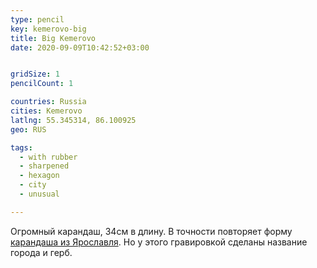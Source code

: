 ```yaml
---
type: pencil
key: kemerovo-big
title: Big Kemerovo
date: 2020-09-09T10:42:52+03:00


gridSize: 1
pencilCount: 1

countries: Russia
cities: Kemerovo
latlng: 55.345314, 86.100925
geo: RUS

tags:
  - with rubber
  - sharpened
  - hexagon
  - city
  - unusual

---
```


Огромный карандаш, 34см в длину. В точности повторяет форму [карандаша из Ярославля](?display=yaroslavl). Но у этого гравировкой сделаны название города и герб.
